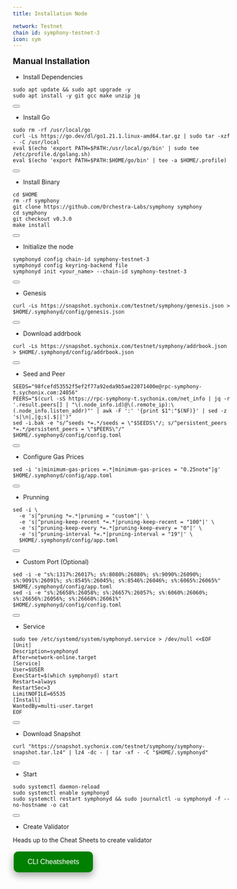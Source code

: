 ```yaml
---
title: Installation Node

network: Testnet
chain id: symphony-testnet-3
icon: sym
---
```


<p style="font-weight: bold; font-size: 1.2rem; margin-top: 1rem; margin-bottom: 1rem;">Manual Installation</p>

- Install Dependencies

<div class="code-block-wrapper">
  <pre><code>sudo apt update && sudo apt upgrade -y 
sudo apt install -y git gcc make unzip jq</code></pre>
  <button class="copy-btn"><i class="fas fa-copy"></i></button>
</div>

- Install Go

<div class="code-block-wrapper">
  <pre><code>sudo rm -rf /usr/local/go
curl -Ls https://go.dev/dl/go1.21.1.linux-amd64.tar.gz | sudo tar -xzf - -C /usr/local
eval $(echo 'export PATH=$PATH:/usr/local/go/bin' | sudo tee /etc/profile.d/golang.sh)
eval $(echo 'export PATH=$PATH:$HOME/go/bin' | tee -a $HOME/.profile)</code></pre>
  <button class="copy-btn"><i class="fas fa-copy"></i></button>
</div>

- Install Binary

<div class="code-block-wrapper">
  <pre><code>cd $HOME
rm -rf symphony
git clone https://github.com/Orchestra-Labs/symphony symphony
cd symphony
git checkout v0.3.0
make install</code></pre>
  <button class="copy-btn"><i class="fas fa-copy"></i></button>
</div>

- Initialize the node

<div class="code-block-wrapper">
  <pre><code>symphonyd config chain-id symphony-testnet-3
symphonyd config keyring-backend file
symphonyd init &lt;your_name&gt; --chain-id symphony-testnet-3</code></pre>
  <button class="copy-btn"><i class="fas fa-copy"></i></button>
</div>

- Genesis

<div class="code-block-wrapper">
  <pre><code>curl -Ls https://snapshot.sychonix.com/testnet/symphony/genesis.json &gt; $HOME/.symphonyd/config/genesis.json</code></pre>
  <button class="copy-btn"><i class="fas fa-copy"></i></button>
</div>

- Download addrbook

<div class="code-block-wrapper">
  <pre><code>curl -Ls https://snapshot.sychonix.com/testnet/symphony/addrbook.json &gt; $HOME/.symphonyd/config/addrbook.json</code></pre>
  <button class="copy-btn"><i class="fas fa-copy"></i></button>
</div>

- Seed and Peer

<div class="code-block-wrapper">
  <pre><code>SEEDS="98fcefd53552f5ef2f77a92eda9b5ae22071400e@rpc-symphony-t.sychonix.com:24856"
PEERS="$(curl -sS https://rpc-symphony-t.sychonix.com/net_info | jq -r '.result.peers[] | "\(.node_info.id)@\(.remote_ip):\(.node_info.listen_addr)"' | awk -F ':' '{print $1":"$(NF)}' | sed -z 's|\n|,|g;s|.$||')"
sed -i.bak -e "s/^seeds *=.*/seeds = \"$SEEDS\"/; s/^persistent_peers *=.*/persistent_peers = \"$PEERS\"/" $HOME/.symphonyd/config/config.toml</code></pre>
  <button class="copy-btn"><i class="fas fa-copy"></i></button>
</div>

- Configure Gas Prices

<div class="code-block-wrapper">
  <pre><code>sed -i 's|minimum-gas-prices =.*|minimum-gas-prices = "0.25note"|g' $HOME/.symphonyd/config/app.toml</code></pre>
  <button class="copy-btn"><i class="fas fa-copy"></i></button>
</div>

- Prunning

<div class="code-block-wrapper">
  <pre><code>sed -i \
  -e 's|^pruning *=.*|pruning = "custom"|' \
  -e 's|^pruning-keep-recent *=.*|pruning-keep-recent = "100"|' \
  -e 's|^pruning-keep-every *=.*|pruning-keep-every = "0"|' \
  -e 's|^pruning-interval *=.*|pruning-interval = "19"|' \
  $HOME/.symphonyd/config/app.toml</code></pre>
  <button class="copy-btn"><i class="fas fa-copy"></i></button>
</div>

- Custom Port (Optional)

<div class="code-block-wrapper">
  <pre><code>sed -i -e "s%:1317%:26017%; s%:8080%:26080%; s%:9090%:26090%; s%:9091%:26091%; s%:8545%:26045%; s%:8546%:26046%; s%:6065%:26065%" $HOME/.symphonyd/config/app.toml
sed -i -e "s%:26658%:26058%; s%:26657%:26057%; s%:6060%:26060%; s%:26656%:26056%; s%:26660%:26061%" $HOME/.symphonyd/config/config.toml</code></pre>
  <button class="copy-btn"><i class="fas fa-copy"></i></button>
</div>

- Service

<div class="code-block-wrapper">
  <pre><code>sudo tee /etc/systemd/system/symphonyd.service &gt; /dev/null &lt;&lt;EOF
[Unit]
Description=symphonyd
After=network-online.target
[Service]
User=$USER
ExecStart=$(which symphonyd) start
Restart=always
RestartSec=3
LimitNOFILE=65535
[Install]
WantedBy=multi-user.target
EOF</code></pre>
  <button class="copy-btn"><i class="fas fa-copy"></i></button>
</div>

- Download Snapshot

<div class="code-block-wrapper">
  <pre><code>curl "https://snapshot.sychonix.com/testnet/symphony/symphony-snapshot.tar.lz4" | lz4 -dc - | tar -xf - -C "$HOME/.symphonyd"</code></pre>
  <button class="copy-btn"><i class="fas fa-copy"></i></button>
</div>

- Start

<div class="code-block-wrapper">
  <pre><code>sudo systemctl daemon-reload
sudo systemctl enable symphonyd
sudo systemctl restart symphonyd && sudo journalctl -u symphonyd -f --no-hostname -o cat</code></pre>
  <button class="copy-btn"><i class="fas fa-copy"></i></button>
</div>

- Create Validator

Heads up to the Cheat Sheets to create validator

<a href="https://sychonix.com/testnet/symphony/cheat" >
  <button style="background-color: green; border: none; color: white; padding: 15px 32px; text-align: center; text-decoration: none; display: inline-block; font-size: 16px; margin: 4px 2px; cursor: pointer; border-radius: 10px; box-shadow: 0 8px 16px 0 rgba(0,0,0,0.2), 0 6px 20px 0 rgba(0,0,0,0.19);" onmouseover="this.style.boxShadow='0 0 0 4px rgba(0,255,0,0.5)'" onmouseout="this.style.boxShadow='0 8px 16px 0 rgba(0,0,0,0.2), 0 6px 20px 0 rgba(0,0,0,0.19)'">CLI Cheatsheets</button>
</a>
